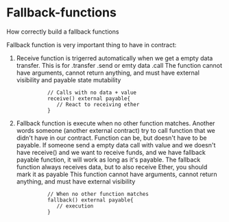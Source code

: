 # Fallback-functions
How correctly build a fallback functions

Fallback function is very important thing to have in contract:

1) Receive function is trigerred automatically when we get a empty data transfer. This is for .transfer .send or emty data .call 
 The function cannot have arguments, cannot return anything,  and must have external visibility and payable state mutability
                  
                 // Calls with no data + value
                 receive() external payable{
                    // React to receiving ether
                 }

2) Fallback function is execute when no other function matches. Another words someone (another external contract) try to call function that we didn't have in our contract. Function can be, but doesn't have to be payable. If someone send a empty data call with value and we doesn't have receive() and we want to receive funds, and we have fallback payable function, it will work as long as it's payable. The fallback function always receives data, but to also receive Ether, you should mark it as payable
This function cannot have arguments, cannot return anything, and must have external visibility

                 // When no other function matches 
                 fallback() external payable{
                    // execution
                 }
